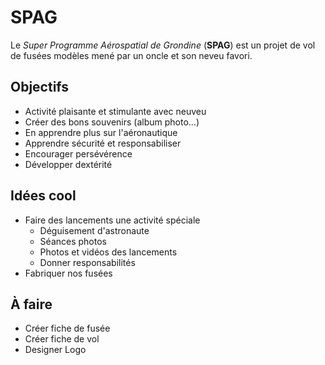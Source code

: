 # SPAG

Le *Super Programme Aérospatial de Grondine* (**SPAG**) est un projet de vol
de fusées modèles mené par un oncle et son neveu favori.

## Objectifs

- Activité plaisante et stimulante avec neuveu
- Créer des bons souvenirs (album photo...)
- En apprendre plus sur l'aéronautique
- Apprendre sécurité et responsabiliser
- Encourager persévérence
- Développer dextérité

## Idées cool

- Faire des lancements une activité spéciale
  - Déguisement d'astronaute
  - Séances photos
  - Photos et vidéos des lancements
  - Donner responsabilités
- Fabriquer nos fusées

## À faire

- Créer fiche de fusée
- Créer fiche de vol
- Designer Logo

